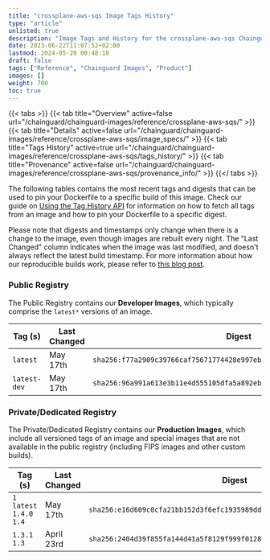```yaml
---
title: "crossplane-aws-sqs Image Tags History"
type: "article"
unlisted: true
description: "Image Tags and History for the crossplane-aws-sqs Chainguard Image"
date: 2023-06-22T11:07:52+02:00
lastmod: 2024-05-20 00:48:18
draft: false
tags: ["Reference", "Chainguard Images", "Product"]
images: []
weight: 700
toc: true
---
```


{{< tabs >}}
{{< tab title="Overview" active=false url="/chainguard/chainguard-images/reference/crossplane-aws-sqs/" >}}
{{< tab title="Details" active=false url="/chainguard/chainguard-images/reference/crossplane-aws-sqs/image_specs/" >}}
{{< tab title="Tags History" active=true url="/chainguard/chainguard-images/reference/crossplane-aws-sqs/tags_history/" >}}
{{< tab title="Provenance" active=false url="/chainguard/chainguard-images/reference/crossplane-aws-sqs/provenance_info/" >}}
{{</ tabs >}}

The following tables contains the most recent tags and digests that can be used to pin your Dockerfile to a specific build of this image. Check our guide on [Using the Tag History API](/chainguard/chainguard-images/using-the-tag-history-api/) for information on how to fetch all tags from an image and how to pin your Dockerfile to a specific digest.

Please note that digests and timestamps only change when there is a change to the image, even though images are rebuilt every night. The "Last Changed" column indicates when the image was last modified, and doesn't always reflect the latest build timestamp. For more information about how our reproducible builds work, please refer to [this blog post](https://www.chainguard.dev/unchained/reproducing-chainguards-reproducible-image-builds).

### Public Registry
The Public Registry contains our **Developer Images**, which typically comprise the `latest*` versions of an image.

| Tag (s)       | Last Changed | Digest                                                                    |
|---------------|--------------|---------------------------------------------------------------------------|
|  `latest`     | May 17th     | `sha256:f77a2909c39766caf75671774428e997eb48692ef311fb8ecc0deaebd00facbf` |
|  `latest-dev` | May 17th     | `sha256:96a991a613e3b11e4d555105dfa5a892ebad6bb0869b21717b95ac3c39cb4fd8` |


### Private/Dedicated Registry
The Private/Dedicated Registry contains our **Production Images**, which include all versioned tags of an image and special images that are not available in the public registry (including FIPS images and other custom builds).

| Tag (s)                     | Last Changed | Digest                                                                    |
|-----------------------------|--------------|---------------------------------------------------------------------------|
|  `1` `latest` `1.4.0` `1.4` | May 17th     | `sha256:e16d609c0cfa21bb152d3f6efc1935989dd732be9b7f8e42810cde657a7dd59a` |
|  `1.3.1` `1.3`              | April 23rd   | `sha256:2404d39f855fa144d41a5f8129f999f01287f61d793311ff9467233ef753c8b3` |

